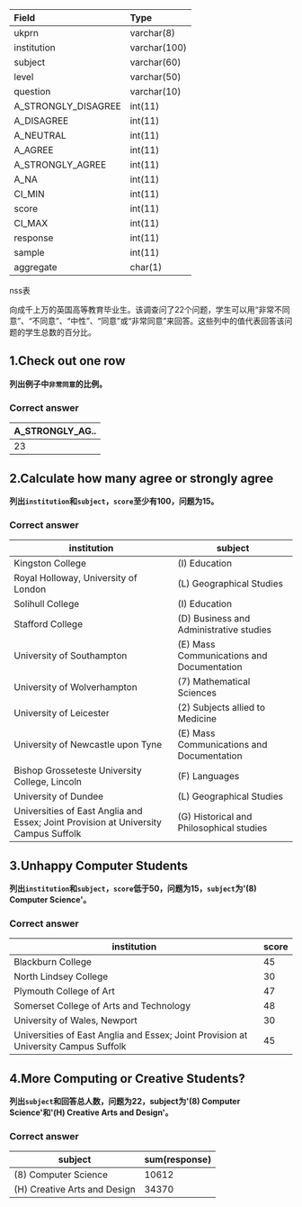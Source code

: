 | Field               | Type         |
| :------------------ | :----------- |
| ukprn               | varchar(8)   |
| institution         | varchar(100) |
| subject             | varchar(60)  |
| level               | varchar(50)  |
| question            | varchar(10)  |
| A_STRONGLY_DISAGREE | int(11)      |
| A_DISAGREE          | int(11)      |
| A_NEUTRAL           | int(11)      |
| A_AGREE             | int(11)      |
| A_STRONGLY_AGREE    | int(11)      |
| A_NA                | int(11)      |
| CI_MIN              | int(11)      |
| score               | int(11)      |
| CI_MAX              | int(11)      |
| response            | int(11)      |
| sample              | int(11)      |
| aggregate           | char(1)      |

nss表

向成千上万的英国高等教育毕业生。该调查问了22个问题，学生可以用“非常不同意”、“不同意”、“中性”、“同意”或“非常同意”来回答。这些列中的值代表回答该问题的学生总数的百分比。

## 1.Check out one row

**列出例子中`非常同意`的比例。**

### Correct answer

| A_STRONGLY_AG.. |
| --------------- |
| 23              |

## 2.Calculate how many agree or strongly agree

**列出`institution`和`subject`，`score`至少有100，问题为15。**

### Correct answer

| institution                                                  | subject                                   |
| ------------------------------------------------------------ | ----------------------------------------- |
| Kingston College                                             | (I) Education                             |
| Royal Holloway, University of London                         | (L) Geographical Studies                  |
| Solihull College                                             | (I) Education                             |
| Stafford College                                             | (D) Business and Administrative studies   |
| University of Southampton                                    | (E) Mass Communications and Documentation |
| University of Wolverhampton                                  | (7) Mathematical Sciences                 |
| University of Leicester                                      | (2) Subjects allied to Medicine           |
| University of Newcastle upon Tyne                            | (E) Mass Communications and Documentation |
| Bishop Grosseteste University College, Lincoln               | (F) Languages                             |
| University of Dundee                                         | (L) Geographical Studies                  |
| Universities of East Anglia and Essex; Joint Provision at University Campus Suffolk | (G) Historical and Philosophical studies  |

## 3.Unhappy Computer Students

**列出`institution`和`subject`，`score`低于50，问题为15，`subject`为'(8) Computer Science'。**

### Correct answer

| institution                                                  | score |
| ------------------------------------------------------------ | ----- |
| Blackburn College                                            | 45    |
| North Lindsey College                                        | 30    |
| Plymouth College of Art                                      | 47    |
| Somerset College of Arts and Technology                      | 48    |
| University of Wales, Newport                                 | 30    |
| Universities of East Anglia and Essex; Joint Provision at University Campus Suffolk | 45    |

## 4.More Computing or Creative Students?

**列出`subject`和回答总人数，问题为22，subject为'(8) Computer Science'和'(H) Creative Arts and Design'。**

### Correct answer

| subject                      | sum(response) |
| ---------------------------- | ------------- |
| (8) Computer Science         | 10612         |
| (H) Creative Arts and Design | 34370         |

